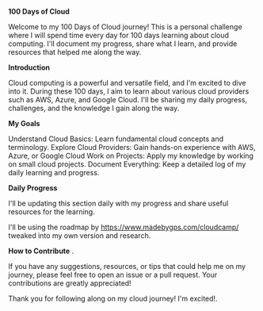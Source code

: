 **100 Days of Cloud**

Welcome to my 100 Days of Cloud journey! This is a personal challenge where I will spend time every day for 100 days learning about cloud computing. I'll document my progress, share what I learn, and provide resources that helped me along the way.

**Introduction**

Cloud computing is a powerful and versatile field, and I'm excited to dive into it. During these 100 days, I aim to learn about various cloud providers such as AWS, Azure, and Google Cloud. I'll be sharing my daily progress, challenges, and the knowledge I gain along the way.

**My Goals**

Understand Cloud Basics: Learn fundamental cloud concepts and terminology.
Explore Cloud Providers: Gain hands-on experience with AWS, Azure, or Google Cloud
Work on Projects: Apply my knowledge by working on small cloud projects.
Document Everything: Keep a detailed log of my daily learning and progress.

**Daily Progress**

I'll be updating this section daily with my progress and share useful resources for the learning.

I'll be using the roadmap by https://www.madebygps.com/cloudcamp/ tweaked into my own version and research.

**How to Contribute** .

If you have any suggestions, resources, or tips that could help me on my journey, please feel free to open an issue or a pull request. Your contributions are greatly appreciated!


Thank you for following along on my cloud journey! I'm excited!.
